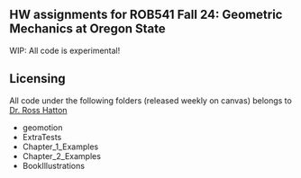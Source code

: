 ## HW assignments for ROB541 Fall 24: Geometric Mechanics at Oregon State
WIP: All code is experimental!

## Licensing
All code under the following folders (released weekly on canvas) belongs to [Dr. Ross Hatton](https://github.com/rlhatton)
- geomotion
- ExtraTests
- Chapter_1_Examples
- Chapter_2_Examples
- BookIllustrations
